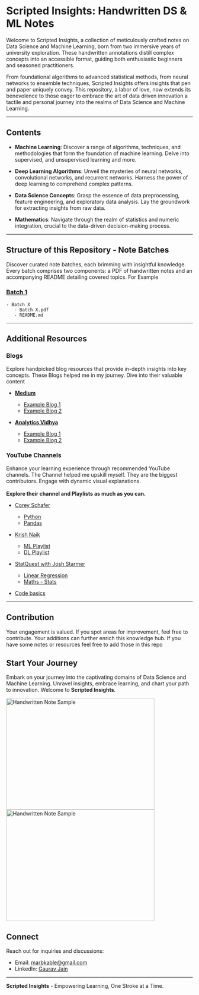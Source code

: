 # Scripted Insights: Handwritten DS & ML Notes
Welcome to Scripted Insights, a collection of meticulously crafted notes on Data Science and Machine Learning, born from two immersive years of university exploration. These handwritten annotations distill complex concepts into an accessible format, guiding both enthusiastic beginners and seasoned practitioners.

From foundational algorithms to advanced statistical methods, from neural networks to ensemble techniques, Scripted Insights offers insights that pen and paper uniquely convey. This repository, a labor of love, now extends its benevolence to those eager to embrace the art of data driven innovation a tactile and personal journey into the realms of Data Science and Machine Learning.
<hr> 

## Contents

- **Machine Learning**: Discover a range of algorithms, techniques, and methodologies that form the foundation of machine learning. Delve into supervised, and unsupervised learning and more.

- **Deep Learning Algorithms**: Unveil the mysteries of neural networks, convolutional networks, and recurrent networks. Harness the power of deep learning to comprehend complex patterns.

- **Data Science Concepts**: Grasp the essence of data preprocessing, feature engineering, and exploratory data analysis. Lay the groundwork for extracting insights from raw data.

- **Mathematics**: Navigate through the realm of statistics and numeric integration, crucial to the data-driven decision-making process.
<hr>

## Structure of this Repository -  Note Batches

Discover curated note batches, each brimming with insightful knowledge. Every batch comprises two components: a PDF of handwritten notes and an accompanying README detailing covered topics. For Example

### [Batch 1](/Batch1/README.md)

    - Batch X
       - Batch X.pdf
       - README.md

<hr>

## Additional Resources

### Blogs

Explore handpicked blog resources that provide in-depth insights into key concepts. These Blogs helped me in my journey.  Dive into their valuable content

- [**Medium**](https://medium.com)
  - [Example Blog 1](https://medium.com/ai-in-plain-english/quantum-deep-learning-the-next-frontier-in-machine-learning-72f7bb4fd93a)
  - [Example Blog 2](https://medium.com/mlearning-ai/transfer-learning-and-convolutional-neural-networks-cnn-e68db4c48cca)

- [**Analytics Vidhya**](https://www.analyticsvidhya.com/)
  - [Example Blog 1](https://www.analyticsvidhya.com/blog/2021/07/an-introduction-to-linear-regression/)
  - [Example Blog 2](https://www.analyticsvidhya.com/blog/2017/06/a-comprehensive-guide-for-linear-ridge-and-lasso-regression/)

### YouTube Channels

Enhance your learning experience through recommended YouTube channels. The Channel helped me upskill myself. They are the biggest contributors. Engage with dynamic visual explanations. <br><br> **Explore their channel and Playlists as much as you can.** 

- [Corey Schafer](https://www.youtube.com/@coreyms)
   - [Python](https://www.youtube.com/playlist?list=PL-osiE80TeTt2d9bfVyTiXJA-UTHn6WwU)
   - [Pandas](https://www.youtube.com/playlist?list=PL-osiE80TeTsWmV9i9c58mdDCSskIFdDS)

- [Krish Naik](https://www.youtube.com/@krishnaik06)
   - [ML Playlist](https://www.youtube.com/playlist?list=PLZoTAELRMXVPBTrWtJkn3wWQxZkmTXGwe)
   - [DL Playlist](https://www.youtube.com/playlist?list=PLZoTAELRMXVPGU70ZGsckrMdr0FteeRUi)

- [StatQuest with Josh Starmer](https://www.youtube.com/@statquest)
   - [Linear Regression](https://www.youtube.com/playlist?list=PLblh5JKOoLUIzaEkCLIUxQFjPIlapw8nU)
   - [Maths - Stats](https://www.youtube.com/playlist?list=PLblh5JKOoLUJUNlfvCNhJMNjNNpt5ljcR)
     
- [Code basics](https://www.youtube.com/@codebasics)
  
<hr>

## Contribution

Your engagement is valued. If you spot areas for improvement, feel free to contribute. Your additions can further enrich this knowledge hub. If you have some notes or resources feel free to add those in this repo

## Start Your Journey

Embark on your journey into the captivating domains of Data Science and Machine Learning. Unravel insights, embrace learning, and chart your path to innovation. Welcome to **Scripted Insights**.

<img src="https://github.com/Gaurav-Van/Scripted_Insights-Handwritten_DS_ML_Notes/assets/50765800/119d992e-53f7-4791-9c10-2b923e16e2b2" alt="Handwritten Note Sample" width="400" height="300"> <img src="https://github.com/Gaurav-Van/Scripted_Insights-Handwritten_DS_ML_Notes/assets/50765800/0cf0074a-f860-42da-814e-4a7f2b0a76e3" alt="Handwritten Note Sample" width="400" height="300">

## Connect

Reach out for inquiries and discussions:
- Email: marbkable@gmail.com
- LinkedIn: [Gaurav Jain](https://www.linkedin.com/in/gauravvan/)

---

**Scripted Insights** - Empowering Learning, One Stroke at a Time.
